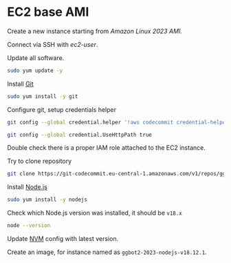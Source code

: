 # EC2 base AMI

Create a new instance starting from *Amazon Linux 2023 AMI*.

Connect via SSH with *ec2-user*.

Update all software.

```sh
sudo yum update -y
```

Install [Git](./tech-stack.md#git)

```sh
sudo yum install -y git
```

Configure git, setup credentials helper

```sh
git config --global credential.helper '!aws codecommit credential-helper $@'

git config --global credential.UseHttpPath true
```

Double check there is a proper IAM role attached to the EC2 instance.

Try to clone repository

```sh
git clone https://git-codecommit.eu-central-1.amazonaws.com/v1/repos/ggbot2-monorepo
```

Install [Node.js](./tech-stack.md#nodejs)

```sh
sudo yum install -y nodejs
```

Check which Node.js version was installed, it should be `v18.x`

```sh
node --version
```

Update [NVM](./tech-stack.md#nvm) config with latest version.

Create an image, for instance named as `ggbot2-2023-nodejs-v18.12.1`.
